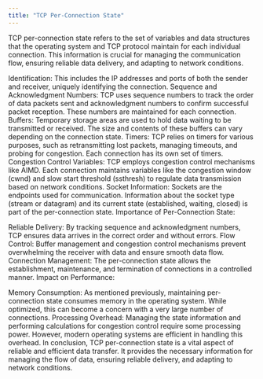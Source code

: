 ```yaml
---
title: "TCP Per-Connection State"
---
```


TCP per-connection state refers to the set of variables and data structures that the operating system and TCP protocol maintain for each individual connection. This information is crucial for managing the communication flow, ensuring reliable data delivery, and adapting to network conditions.

Identification: This includes the IP addresses and ports of both the sender and receiver, uniquely identifying the connection.
Sequence and Acknowledgment Numbers: TCP uses sequence numbers to track the order of data packets sent and acknowledgment numbers to confirm successful packet reception. These numbers are maintained for each connection.
Buffers: Temporary storage areas are used to hold data waiting to be transmitted or received. The size and contents of these buffers can vary depending on the connection state.
Timers: TCP relies on timers for various purposes, such as retransmitting lost packets, managing timeouts, and probing for congestion. Each connection has its own set of timers.
Congestion Control Variables: TCP employs congestion control mechanisms like AIMD. Each connection maintains variables like the congestion window (cwnd) and slow start threshold (ssthresh) to regulate data transmission based on network conditions.
Socket Information: Sockets are the endpoints used for communication. Information about the socket type (stream or datagram) and its current state (established, waiting, closed) is part of the per-connection state.
Importance of Per-Connection State:

Reliable Delivery: By tracking sequence and acknowledgment numbers, TCP ensures data arrives in the correct order and without errors.
Flow Control: Buffer management and congestion control mechanisms prevent overwhelming the receiver with data and ensure smooth data flow.
Connection Management: The per-connection state allows the establishment, maintenance, and termination of connections in a controlled manner.
Impact on Performance:

Memory Consumption: As mentioned previously, maintaining per-connection state consumes memory in the operating system. While optimized, this can become a concern with a very large number of connections.
Processing Overhead: Managing the state information and performing calculations for congestion control require some processing power. However, modern operating systems are efficient in handling this overhead.
In conclusion, TCP per-connection state is a vital aspect of reliable and efficient data transfer. It provides the necessary information for managing the flow of data, ensuring reliable delivery, and adapting to network conditions.